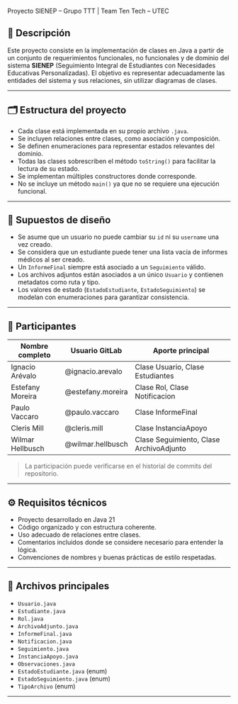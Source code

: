 Proyecto SIENEP – Grupo TTT | Team Ten Tech – UTEC

## 📘 Descripción

Este proyecto consiste en la implementación de clases en Java a partir de un conjunto de requerimientos funcionales, no funcionales y de dominio del sistema **SIENEP** (Seguimiento Integral de Estudiantes con Necesidades Educativas Personalizadas). El objetivo es representar adecuadamente las entidades del sistema y sus relaciones, sin utilizar diagramas de clases.

---

## 🗂️ Estructura del proyecto

- Cada clase está implementada en su propio archivo `.java`.
- Se incluyen relaciones entre clases, como asociación y composición.
- Se definen enumeraciones para representar estados relevantes del dominio.
- Todas las clases sobrescriben el método `toString()` para facilitar la lectura de su estado.
- Se implementan múltiples constructores donde corresponde.
- No se incluye un método `main()` ya que no se requiere una ejecución funcional.

---

## 📐 Supuestos de diseño

- Se asume que un usuario no puede cambiar su `id` ni su `username` una vez creado.
- Se considera que un estudiante puede tener una lista vacía de informes médicos al ser creado.
- Un `InformeFinal` siempre está asociado a un `Seguimiento` válido.
- Los archivos adjuntos están asociados a un único `Usuario` y contienen metadatos como ruta y tipo.
- Los valores de estado (`EstadoEstudiante`, `EstadoSeguimiento`) se modelan con enumeraciones para garantizar consistencia.

---

## 👥 Participantes

| Nombre completo     | Usuario GitLab       | Aporte principal           	       |
|-----------------------------|--------------------------|-----------------------------------------------|
| Ignacio Arévalo     	| @ignacio.arevalo   | Clase Usuario, Clase Estudiantes |
| Estefany Moreira    	| @estefany.moreira | Clase Rol, Clase Notificacion	       |
| Paulo Vaccaro   	| @paulo.vaccaro     | Clase InformeFinal		       |
| Cleris Mill    		| @cleris.mill             | Clase InstanciaApoyo                 |
| Wilmar Hellbusch     | @wilmar.hellbusch  | Clase Seguimiento, Clase ArchivoAdjunto                |


> La participación puede verificarse en el historial de commits del repositorio.

---

## ⚙️ Requisitos técnicos

- Proyecto desarrollado en Java 21
- Código organizado y con estructura coherente.
- Uso adecuado de relaciones entre clases.
- Comentarios incluidos donde se considere necesario para entender la lógica.
- Convenciones de nombres y buenas prácticas de estilo respetadas.

---

## 📁 Archivos principales

- `Usuario.java`  
- `Estudiante.java`  
- `Rol.java`  
- `ArchivoAdjunto.java`  
- `InformeFinal.java`  
- `Notificacion.java`  
- `Seguimiento.java`
- `InstanciaApoyo.java`
- `Observaciones.java`
- `EstadoEstudiante.java` (enum)  
- `EstadoSeguimiento.java` (enum) 
- `TipoArchivo` (enum)

---
